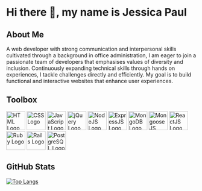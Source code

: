 # Hi there 👋, my name is Jessica Paul


## About Me

A web developer with strong communication and interpersonal skills cultivated through a background in office administration, I am eager to join a passionate team of developers that emphasises values of diversity and inclusion. Continuously expanding technical skills through hands on experiences, I tackle challenges directly and efficiently. My goal is to build functional and interactive websites that enhance user experiences. 


## Toolbox

<img src="https://cdn.worldvectorlogo.com/logos/html5.svg" alt="HTML Logo" width="50" height="50"/> <img src="https://cdn.worldvectorlogo.com/logos/css3.svg" alt="CSS Logo" width="50" height="50"/> <img src="https://cdn.worldvectorlogo.com/logos/logo-javascript.svg" alt="JavaScript Logo" width="50" height="50"/> <img src="https://cdn.worldvectorlogo.com/logos/jquery-1.svg" alt="jQuery Logo" width="50" height="50"/> <img src="https://cdn.worldvectorlogo.com/logos/nodejs.svg" alt="NodeJS Logo" width="50" height="50"/> <img src="https://cdn.worldvectorlogo.com/logos/express-109.svg" alt="ExpressJS Logo" width="50" height="50"/> <img src="https://cdn.worldvectorlogo.com/logos/mongodb.svg" alt="MongoDB Logo" width="50" height="50"/> <img src="https://cdn.worldvectorlogo.com/logos/mongoose-1.svg" alt="MongooseJS Logo" width="50" height="50"/> <img src="https://cdn.worldvectorlogo.com/logos/react-2.svg" alt="ReactJS Logo" width="50" height="50"/> <img src="https://cdn.worldvectorlogo.com/logos/ruby.svg" alt="Ruby Logo" width="50" height="50"/> <img src="https://cdn.worldvectorlogo.com/logos/rails-1.svg" alt="Rails Logo" width="50" height="50"/> <img src="https://cdn.worldvectorlogo.com/logos/postgresql.svg" alt="PostgreSQL Logo" width="50" height="50"/>


## GitHub Stats

[![Top Langs](https://github-readme-stats.vercel.app/api/top-langs/?username=jesspaul&theme=radical&layout=compact)](https://github.com/anuraghazra/github-readme-stats)

